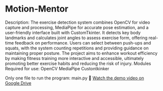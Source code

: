 # Motion-Mentor
Description: The exercise detection system combines OpenCV for video capture and processing, MediaPipe for accurate pose estimation, and a user-friendly interface built with CustomTkinter. It detects key body landmarks and calculates joint angles to assess exercise form, offering real-time feedback on performance. Users can select between push-ups and squats, with the system counting repetitions and providing guidance on maintaining proper posture. The project aims to enhance workout efficiency by making fitness training more interactive and accessible, ultimately promoting better exercise habits and reducing the risk of injury.
Modules Required for use:
OpenCV
MediaPipe
Custontkinker

Only one file to run the program: main.py
🎥 [Watch the demo video on Google Drive](https://drive.google.com/file/d/1sO-jwFmEo38GzNxynyhOvWcOzcwFyNAn/view)
